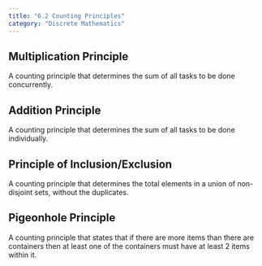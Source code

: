 ```yaml
---
title: "6.2 Counting Principles"
category: "Discrete Mathematics"
---
```


## Multiplication Principle
A counting principle that determines the sum of all 
tasks to be done concurrently.

## Addition Principle
A counting principle that determines the sum of all 
tasks to be done individually.

## Principle of Inclusion/Exclusion
A counting principle that determines the total elements
in a union of non-disjoint sets, without the duplicates.

## Pigeonhole Principle
A counting principle that states that if there are more 
items than there are containers then at least one of the 
containers must have at least 2 items within it.
